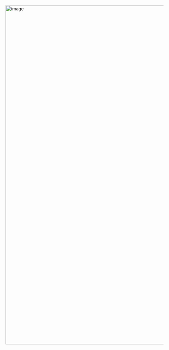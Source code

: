 <img width="1920" height="1080" alt="image" src="https://github.com/user-attachments/assets/6316a589-445d-45e6-94ac-2a1f174630ce" />
